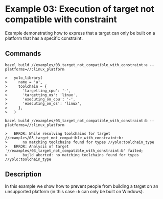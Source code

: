 # Example 03: Execution of target not compatible with constraint

Example demonstrating how to express that a target can only be built on a
platform that has a specific constraint.

## Commands

```
bazel build //examples/03_target_not_compatible_with_constraint:a --platforms=//:linux_platform

>   yolo_library(
>     name = 'a',
>     toolchain = {
>       'targetting_cpu': '-',
>       'targetting_os': 'linux',
>       'executing_on_cpu': '-',
>       'executing_on_os': 'linux',
>     },
>   )

bazel build //examples/03_target_not_compatible_with_constraint:b --platforms=//:linux_platform

>   ERROR: While resolving toolchains for target //examples/03_target_not_compatible_with_constraint:b:
>       no matching toolchains found for types //yolo:toolchain_type
>   ERROR: Analysis of target '//examples/03_target_not_compatible_with_constraint:b' failed;
>       build aborted: no matching toolchains found for types //yolo:toolchain_type
```

## Description

In this example we show how to prevent people from building a target on an
unsupported platform (in this case `:b` can only be built on Windows).
